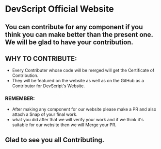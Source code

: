 # DevScript Official Website

## You can contribute for any component if you think you can make better than the present one. We will be glad to have your contribution.

## WHY TO CONTRIBUTE:

- Every Contributer whose code will be merged will get the Certificate of Contribution.
- They will be featured on the website as well as on the GitHub as a Contributor for DevScript's Website.

### REMEMBER:
- After making any component for our website please make a PR and also attach a Snap of your final work.
- what you did after that we will verify your work and if we think it's suitable for our website then we will Merge your PR.

## Glad to see you all Contributing.
